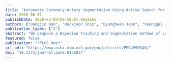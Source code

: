```yaml
---
title: "Automatic Coronary Artery Segmentation Using Active Search for Branches and Seemingly Disconnected Vessel Segments from Coronary CT Angiography"
date: 2016-08-01
publishDate: 2020-03-03T09:58:07.965916Z
authors: ["Dongjin Han", "Hackjoon Shim", "Byunghwan Jeon", "Yeonggul Jang", "Youngtaek Hong", "Sunghee Jung", "Seongmin Ha", "Hyuk-Jae Chang"]
publication_types: ["2"]
abstract: "We propose a Bayesian tracking and segmentation method of coronary arteries on coronary computed tomographic angiography (CCTA). The geometry of coronary arteries including lumen boundary is estimated in Maximum A Posteriori (MAP) framework. Three consecutive sphere based filtering is combined with a stochastic process that is based on the similarity of the consecutive local neighborhood voxels and the geometric constraint of a vessel. It is also founded on the prior knowledge that an artery can be seen locally disconnected and consist of branches which may be seemingly disconnected due to plaque build up. For such problem, an active search method is proposed to find branches and seemingly disconnected but actually connected vessel segments. Several new measures have been developed for branch detection, disconnection check and planar vesselness measure. Using public domain Rotterdam CT dataset, the accuracy of extracted centerline is demonstrated and automatic reconstruction of coronary artery mesh is shown."
featured: false
publication: "*PLoS One*"
url_pdf: "https://www.ncbi.nlm.nih.gov/pmc/articles/PMC4990346/"
doi: "10.1371/journal.pone.0156837"
---
```


